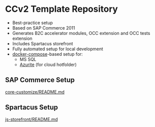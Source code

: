 # CCv2 Template Repository

- Best-practice setup
- Based on SAP Commerce 2011
- Generates B2C accelerator modules, OCC extension and OCC tests extension
- Includes Spartacus storefront
- Fully automated setup for local development
- [docker-compose](https://docs.docker.com/compose/)-based setup for:
  - MS SQL
  - [Azurite](https://github.com/Azure/Azurite) (for cloud hotfolder)

## SAP Commerce Setup

[core-customize/README.md](core-customize/README.md)

## Spartacus Setup

[js-storefront/README.md](js-storefront/README.md)
